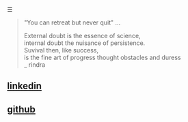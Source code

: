 
<div class="bg_rnd"></div><div class="navbar"><a class="openbtn" onclick="openNav()">&#9776;</a></div>
<main>

> "You can retreat but never quit" ...  
> 
> External doubt is the essence of science,  
> internal doubt the nuisance of persistence.  
> Suvival then, like success,  
> is the fine art of progress
> thought obstacles and duress  
>                                                   _ rindra   

## [linkedin](https://ca.linkedin.com/in/rindra-razafy-b77509217)
## [github](https://github.com/razafy-rindra)

</main>

<script src="https://razafy.com/js/toc.js"></script>
<script>
let anchor= document.createElement('a');
anchor.href="javascript:closeNav()"; //void(0)"; //anchor[0].onclick = closeNav();
anchor.className = "closebtn";  
anchor.innerHTML="&times;";
document.getElementById("TOC").prepend(anchor);

let navCrumbs= document.createElement('div');
navCrumbs.className = "hover-nav";
navCrumbs.innerHTML = `
<div class="hover-nav">
<ul>
<li><a href="../../index.html">⇦ home</a></li>
<li><a href="./index.html">rindra</a></li>
</ul>
</div>`;
document.getElementById("TOC").prepend(navCrumbs); 
</script>
